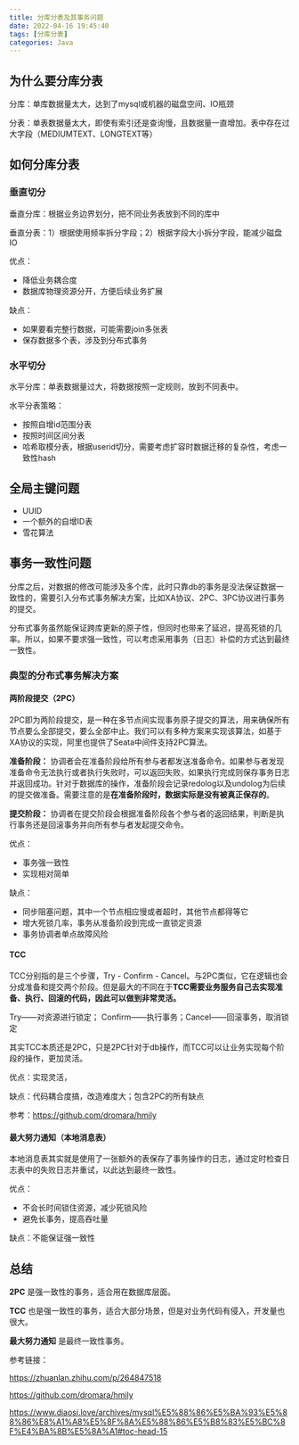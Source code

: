```yaml
---
title: 分库分表及其事务问题
date: 2022-04-16 19:45:40
tags: [分库分表]
categories: Java
---
```




## 为什么要分库分表

分库：单库数据量太大，达到了mysql或机器的磁盘空间、IO瓶颈

分表：单表数据量太大，即使有索引还是查询慢，且数据量一直增加。表中存在过大字段（MEDIUMTEXT、LONGTEXT等）



## 如何分库分表

### 垂直切分

垂直分库：根据业务边界划分，把不同业务表放到不同的库中

垂直分表：1）根据使用频率拆分字段；2）根据字段大小拆分字段，能减少磁盘IO

优点：

* 降低业务耦合度
* 数据库物理资源分开，方便后续业务扩展

缺点：

* 如果要看完整行数据，可能需要join多张表
* 保存数据多个表，涉及到分布式事务

### 水平切分

水平分库：单表数据量过大，将数据按照一定规则，放到不同表中。

水平分表策略：

- 按照自增id范围分表
- 按照时间区间分表
- 哈希取模分表，根据userid切分，需要考虑扩容时数据迁移的复杂性，考虑一致性hash

## 全局主键问题

- UUID
- 一个额外的自增ID表
- 雪花算法

## 事务一致性问题

分库之后，对数据的修改可能涉及多个库，此时只靠db的事务是没法保证数据一致性的，需要引入分布式事务解决方案，比如XA协议、2PC、3PC协议进行事务的提交。

分布式事务虽然能保证跨库更新的原子性，但同时也带来了延迟，提高死锁的几率。所以，如果不要求强一致性，可以考虑采用事务（日志）补偿的方式达到最终一致性。

### 典型的分布式事务解决方案

#### 两阶段提交（2PC）

2PC即为两阶段提交，是一种在多节点间实现事务原子提交的算法，用来确保所有节点要么全部提交，要么全部中止。我们可以有多种方案来实现该算法，如基于XA协议的实现，阿里也提供了Seata中间件支持2PC算法。

**准备阶段：** 协调者会在准备阶段给所有参与者都发送准备命令。如果参与者发现准备命令无法执行或者执行失败时，可以返回失败，如果执行完成则保存事务日志并返回成功。针对于数据库的操作，准备阶段会记录redolog以及undolog为后续的提交做准备。需要注意的是**在准备阶段时，数据实际是没有被真正保存的**。

**提交阶段：** 协调者在提交阶段会根据准备阶段各个参与者的返回结果，判断是执行事务还是回滚事务并向所有参与者发起提交命令。

优点：

- 事务强一致性
- 实现相对简单

缺点：

- 同步阻塞问题，其中一个节点相应慢或者超时，其他节点都得等它
- 增大死锁几率，事务从准备阶段到完成一直锁定资源
- 事务协调者单点故障风险

#### TCC

TCC分别指的是三个步骤，Try - Confirm - Cancel。与2PC类似，它在逻辑也会分成准备和提交两个阶段。但是最大的不同在于**TCC需要业务服务自己去实现准备、执行、回滚的代码，因此可以做到非常灵活。**

Try——对资源进行锁定； Confirm——执行事务；Cancel——回滚事务，取消锁定

其实TCC本质还是2PC，只是2PC针对于db操作，而TCC可以让业务实现每个阶段的操作，更加灵活。

优点：实现灵活，

缺点：代码耦合度搞，改造难度大；包含2PC的所有缺点

参考：https://github.com/dromara/hmily

#### 最大努力通知（本地消息表）

本地消息表其实就是使用了一张额外的表保存了事务操作的日志，通过定时检查日志表中的失败日志并重试，以此达到最终一致性。

优点：

- 不会长时间锁住资源，减少死锁风险
- 避免长事务，提高吞吐量

缺点：不能保证强一致性

## 总结

**2PC** 是强一致性的事务，适合用在数据库层面。

**TCC** 也是强一致性的事务，适合大部分场景，但是对业务代码有侵入，开发量也很大。

**最大努力通知** 是最终一致性事务。



参考链接：

https://zhuanlan.zhihu.com/p/264847518

https://github.com/dromara/hmily

https://www.diaosi.love/archives/mysql%E5%88%86%E5%BA%93%E5%88%86%E8%A1%A8%E5%8F%8A%E5%88%86%E5%B8%83%E5%BC%8F%E4%BA%8B%E5%8A%A1#toc-head-15

